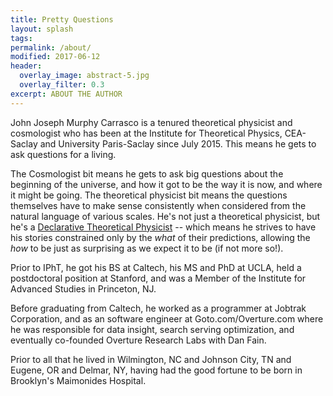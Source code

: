 ```yaml
---
title: Pretty Questions
layout: splash
tags:
permalink: /about/
modified: 2017-06-12
header:
  overlay_image: abstract-5.jpg
  overlay_filter: 0.3
excerpt: ABOUT THE AUTHOR
---
```



John Joseph Murphy Carrasco is a tenured theoretical physicist and cosmologist who has been at the Institute for Theoretical Physics, CEA-Saclay and University Paris-Saclay since July 2015.
This means he gets to ask questions for a living.

The Cosmologist bit means he gets to ask big questions about the beginning of the universe, and how it got to be the way it is now, and where it might be going.  The theoretical physicist bit means the questions themselves have to make sense consistently when considered from the natural language of various scales.  He's not just a theoretical physicist, but he's a [Declarative Theoretical Physicist](http://fancyphysics.org) -- which means he strives to have his stories constrained only by the *what* of their predictions, allowing the *how* to be just as surprising as we expect it to be (if not more so!).

Prior to IPhT, he got his BS at Caltech, his MS and PhD at UCLA, held a postdoctoral position at Stanford, and was a Member of the Institute for Advanced Studies in Princeton, NJ.

Before graduating from Caltech, he worked as a programmer at Jobtrak Corporation, and as an software engineer at Goto.com/Overture.com where he was responsible for data insight, search serving optimization, and eventually co-founded Overture Research Labs with Dan Fain.

Prior to all that he lived in Wilmington, NC and Johnson City, TN and Eugene, OR and Delmar, NY, having had the good fortune to be born in Brooklyn's Maimonides Hospital.
